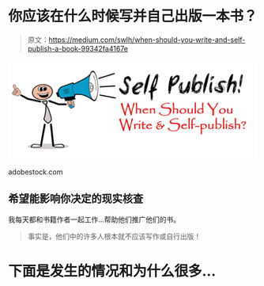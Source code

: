 # 你应该在什么时候写并自己出版一本书？

> 原文：<https://medium.com/swlh/when-should-you-write-and-self-publish-a-book-99342fa4167e>

![](img/5af0b81dca3b54a83ace59e01856cbf8.png)

adobestock.com

## 希望能影响你决定的现实核查

我每天都和书籍作者一起工作…帮助他们推广他们的书。

> 事实是，他们中的许多人根本就不应该写作或自行出版！

# 下面是发生的情况和为什么很多…